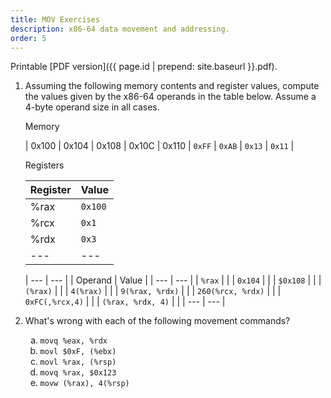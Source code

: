 ```yaml
---
title: MOV Exercises
description: x86-64 data movement and addressing.
order: 5
---
```

Printable [PDF version]({{ page.id | prepend: site.baseurl }}.pdf).

<style type="text/css">
    .tight-table + table {
        width: initial;
    }

    .ten-table + table tr th:nth-child(1) { 
        width: 20%;
    }

    ol ol { 
        list-style-type: lower-alpha; 
    }
</style>

1. Assuming the following memory contents and register values, compute the values given by the x86-64 operands in the table below. Assume a 4-byte operand size in all cases.

    Memory

    <div class="tight-table"></div>

    | 0x100     | 0x104     | 0x108     | 0x10C     | 0x110
    | `0xFF`    | `0xAB`    | `0x13`    | `0x11`    |

    Registers

    <div class="tight-table"></div>

    | Register  | Value     |
    | ---       | ---       |
    | %rax      |   `0x100` |
    | %rcx      |   `0x1`   |
    | %rdx      |   `0x3`   |
    | ---       | ---       |

    <div class="ten-table"></div>
    
    | ---               | ---       |
    | Operand           | Value     |
    | ---               | ---       |
    | `%rax`            |           |
    | `0x104`           |           |
    | `$0x108`          |           |
    | `(%rax)`          |           |
    | `4(%rax)`         |           |
    | `9(%rax, %rdx)`   |           |
    | `260(%rcx, %rdx)` |           |
    | `0xFC(,%rcx,4)`   |           |
    | `(%rax, %rdx, 4)` |           |
    | ---               | ---       |

2. What's wrong with each of the following movement commands? 
    1. `movq %eax, %rdx`
    2. `movl $0xF, (%ebx)`
    3. `movl %rax, (%rsp)`
    4. `movq %rax, $0x123`
    5. `movw (%rax), 4(%rsp)`